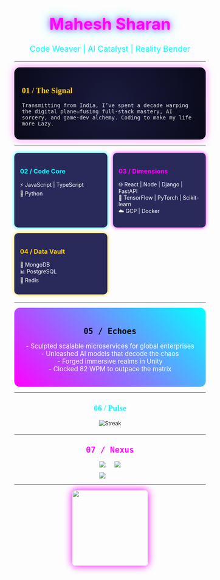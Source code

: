 <div align="center">
  <h1 style="font-size: 3em; color: #FF00FF; text-shadow: 0 0 15px #FF00FF, 0 0 30px #00FFFF;">Mahesh Sharan</h1>
  <p style="font-size: 1.5em; color: #00FFFF; animation: pulse 2s infinite;">Code Weaver | AI Catalyst | Reality Bender</p>
</div>

---

<div style="background: radial-gradient(circle, #1A1A3D, #0A0A1A); padding: 20px; border-radius: 15px; box-shadow: 0 0 20px rgba(255, 0, 255, 0.5);">
  <h2 style="color: #FFCC00; font-family: 'Monoton', cursive;">01 / The Signal</h2>
  <p style="color: #E0E0E0; font-family: 'Roboto Mono', monospace;">
    Transmitting from India, I’ve spent a decade warping the digital plane—fusing full-stack mastery, AI sorcery, and game-dev alchemy. Coding to make my life more Lazy.
  </p>
</div>

---

<div style="display: grid; grid-template-columns: repeat(auto-fit, minmax(200px, 1fr)); gap: 15px; margin: 20px 0;">
  <div style="background: #2A2A5A; padding: 15px; border-radius: 10px; box-shadow: 0 0 10px #00FFFF;">
    <h3 style="color: #00FFFF;">02 / Code Core</h3>
    <ul style="color: #FFFFFF; list-style: none; padding: 0;">
      <li>⚡️ JavaScript | TypeScript</li>
      <li>🐍 Python</li>
    </ul>
  </div>
  
  <div style="background: #2A2A5A; padding: 15px; border-radius: 10px; box-shadow: 0 0 10px #FF00FF;">
    <h3 style="color: #FF00FF;">03 / Dimensions</h3>
    <ul style="color: #FFFFFF; list-style: none; padding: 0;">
      <li>🌐 React | Node | Django | FastAPI</li>
      <li>🧠 TensorFlow | PyTorch | Scikit-learn</li>
      <li>☁️ GCP | Docker
    </ul>
  </div>
  
  <div style="background: #2A2A5A; padding: 15px; border-radius: 10px; box-shadow: 0 0 10px #FFCC00;">
    <h3 style="color: #FFCC00;">04 / Data Vault</h3>
    <ul style="color: #FFFFFF; list-style: none; padding: 0;">
      <li>💾 MongoDB</li>
      <li>📊 PostgreSQL</li>
      <li>🔴 Redis</li>
    </ul>
  </div>
</div>

---

<div style="background: linear-gradient(45deg, #FF00FF, #00FFFF); padding: 20px; border-radius: 15px; text-align: center;">
  <h2 style="color: #000000; font-family: 'Major Mono Display', monospace;">05 / Echoes</h2>
  <p style="color: #FFFFFF; font-size: 1.2em;">
    - Sculpted scalable microservices for global enterprises<br>
    - Unleashed AI models that decode the chaos<br>
    - Forged immersive realms in Unity<br>
    - Clocked 82 WPM to outpace the matrix
  </p>
</div>

---

<div align="center" style="margin: 20px 0;">
  <h2 style="color: #00FFFF; font-family: 'Monoton', cursive;">06 / Pulse</h2>
  <img src="https://github-readme-streak-stats.herokuapp.com/?user=MaheshSharan&theme=highcontrast&hide_border=true&background=0A0A1A&stroke=FF00FF&ring=00FFFF&fire=FFCC00&currStreakLabel=FFFFFF" alt="Streak" />
</div>

---

<div align="center">
  <h2 style="color: #FF00FF; font-family: 'Major Mono Display', monospace;">07 / Nexus</h2>
  <a href="https://www.linkedin.com/in/mahesh-sharan/" style="margin: 0 10px;"><img src="https://img.shields.io/badge/LinkedIn-FF00FF?style=flat-square&logo=linkedin&logoColor=black" /></a>
  <a href="https://github.com/MaheshSharan" style="margin: 0 10px;"><img src="https://img.shields.io/badge/GitHub-00FFFF?style=flat-square&logo=github&logoColor=black" /></a>
  <p style="color: #FFFFFF; margin-top: 10px;">
    <img src="https://komarev.com/ghpvc/?username=MaheshSharan&color=FF00FF&style=flat-square" alt="Views" />
  </p>
</div>

---

<div align="center">
  <img src="https://media.giphy.com/media/11ISwbgCxEzMyY/giphy.gif" width="200px" style="border-radius: 10px; box-shadow: 0 0 20px #FF00FF;" />
</div>

